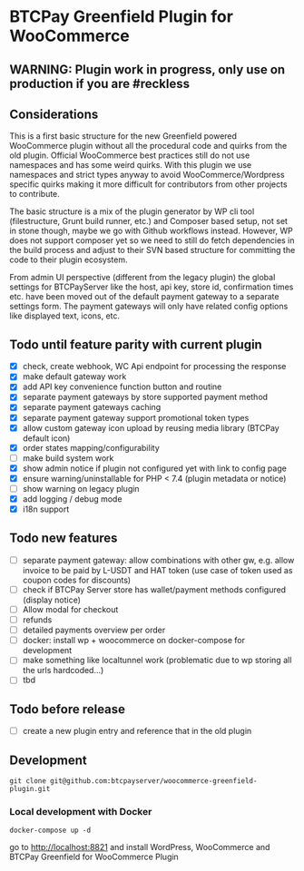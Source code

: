 # BTCPay Greenfield Plugin for WooCommerce

## WARNING: Plugin work in progress, only use on production if you are #reckless


## Considerations

This is a first basic structure for the new Greenfield powered WooCommerce plugin without all the procedural code and quirks from the old plugin. Official WooCommerce best practices still do not use namespaces and has some weird quirks. With this plugin we use namespaces and strict types anyway to avoid WooCommerce/Wordpress specific quirks making it more difficult for contributors from other projects to contribute.

The basic structure is a mix of the plugin generator by WP cli tool (filestructure, Grunt build runner, etc.) and Composer based setup, not set in stone though, maybe we go with Github workflows instead. However, WP does not support composer yet so we need to still do fetch dependencies in the build process and adjust to their SVN based structure for committing the code to their plugin ecosystem.

From admin UI perspective (different from the legacy plugin) the global settings for BTCPayServer like the host, api key, store id, confirmation times etc. have been moved out of the default payment gateway to a separate settings form. The payment gateways will only have related config options like displayed text, icons, etc.

## Todo until feature parity with current plugin
- [x] check, create webhook, WC Api endpoint for processing the response
- [x] make default gateway work
- [x] add API key convenience function button and routine
- [x] separate payment gateways by store supported payment method
- [x] separate payment gateways caching
- [x] separate payment gateway support promotional token types
- [x] allow custom gateway icon upload by reusing media library (BTCPay default icon)
- [x] order states mapping/configurability
- [ ] make build system work
- [x] show admin notice if plugin not configured yet with link to config page
- [x] ensure warning/uninstallable for PHP < 7.4 (plugin metadata or notice)
- [ ] show warning on legacy plugin
- [x] add logging / debug mode
- [x] i18n support

## Todo new features
- [ ] separate payment gateway: allow combinations with other gw, e.g. allow invoice to be paid by L-USDT and HAT token (use case of token used as coupon codes for discounts)
- [ ] check if BTCPay Server store has wallet/payment methods configured (display notice)
- [ ] Allow modal for checkout
- [ ] refunds
- [ ] detailed payments overview per order
- [ ] docker: install wp + woocommerce on docker-compose for development
- [ ] make something like localtunnel work (problematic due to wp storing all the urls hardcoded...)
- [ ] tbd

## Todo before release
- [ ] create a new plugin entry and reference that in the old plugin


## Development
```
git clone git@github.com:btcpayserver/woocommerce-greenfield-plugin.git
```

### Local development with Docker
```
docker-compose up -d
```
go to [http://localhost:8821]() and install WordPress, WooCommerce and BTCPay Greenfield for WooCommerce Plugin
